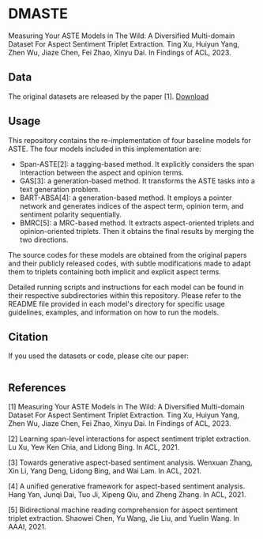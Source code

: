 # DMASTE
Measuring Your ASTE Models in The Wild: A Diversified Multi-domain Dataset For Aspect Sentiment Triplet Extraction. Ting Xu, Huiyun Yang, Zhen Wu, Jiaze Chen, Fei Zhao, Xinyu Dai. In Findings of ACL, 2023.

## Data
The original datasets are released by the paper [1]. [Download](https://github.com/NJUNLP/DMASTE/tree/main/dataset)


## Usage
This repository contains the re-implementation of four baseline models for ASTE. The four models included in this implementation are:
* Span-ASTE[2]: a tagging-based method. It explicitly considers the span interaction between the aspect and opinion terms.
* GAS[3]: a generation-based method. It transforms the ASTE tasks
into a text generation problem.
* BART-ABSA[4]: a generation-based method. It employs a pointer network and generates indices of the aspect term, opinion
term, and sentiment polarity sequentially.
* BMRC[5]: a MRC-based method. It extracts aspect-oriented triplets and opinion-oriented triplets. Then it obtains
the final results by merging the two directions.

The source codes for these models are obtained from the original papers and their publicly released codes, with subtle modifications made to adapt them to triplets containing both implicit and explicit aspect terms. 

Detailed running scripts and instructions for each model can be found in their respective subdirectories within this repository. Please refer to the README file provided in each model's directory for specific usage guidelines, examples, and information on how to run the models.

## Citation
If you used the datasets or code, please cite our paper:
```
```
## References
[1] Measuring Your ASTE Models in The Wild: A Diversified Multi-domain Dataset For Aspect Sentiment Triplet Extraction. Ting Xu, Huiyun Yang, Zhen Wu, Jiaze Chen, Fei Zhao, Xinyu Dai. In Findings of ACL, 2023.

[2] Learning span-level interactions for aspect sentiment triplet extraction. Lu Xu, Yew Ken Chia, and Lidong Bing. In ACL, 2021. 

[3] Towards generative aspect-based sentiment analysis. Wenxuan Zhang, Xin Li, Yang Deng, Lidong Bing, and
Wai Lam. In ACL, 2021.

[4] A unified generative framework for aspect-based sentiment analysis. Hang Yan, Junqi Dai, Tuo Ji, Xipeng Qiu, and Zheng
Zhang. In ACL, 2021.

[5] Bidirectional machine reading comprehension
for aspect sentiment triplet extraction. Shaowei Chen, Yu Wang, Jie Liu, and Yuelin Wang. In AAAI, 2021. 
